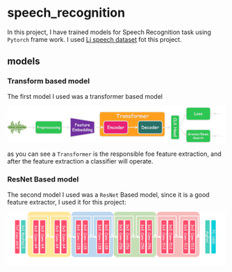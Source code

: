 # speech_recognition
In this project, I have trained models for Speech Recognition task using `Pytorch` frame work. 
I used [Lj speech dataset](https://keithito.com/LJ-Speech-Dataset/) fot this project. 

## models

### Transform based model

The first model I used was a transformer based model

![transformer based model](./asstes/transformer.png)

as you can see a `Transformer` is the responsible foe feature extraction, and after the feature extraction a classifier will operate.

### ResNet Based model

The second model I used was a `ResNet` Based model, since it is a good feature extractor, I used it for this project:

![ResNet based model](./asstes/resnet.png)